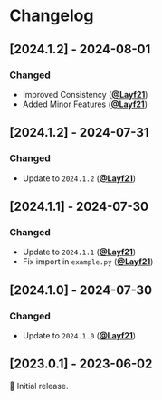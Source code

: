 # Changelog

## [2024.1.2] - 2024-08-01

### Changed

- Improved Consistency ([**@Layf21**](https://github.com/Layf21))
- Added Minor Features ([**@Layf21**](https://github.com/Layf21))

## [2024.1.2] - 2024-07-31

### Changed

- Update to `2024.1.2` ([**@Layf21**](https://github.com/Layf21))

## [2024.1.1] - 2024-07-30

### Changed

- Update to `2024.1.1` ([**@Layf21**](https://github.com/Layf21))
- Fix import in `example.py` ([**@Layf21**](https://github.com/Layf21))

## [2024.1.0] - 2024-07-30

### Changed

- Update to `2024.1.0` ([**@Layf21**](https://github.com/Layf21))

## [2023.0.1] - 2023-06-02

:seedling: Initial release.
